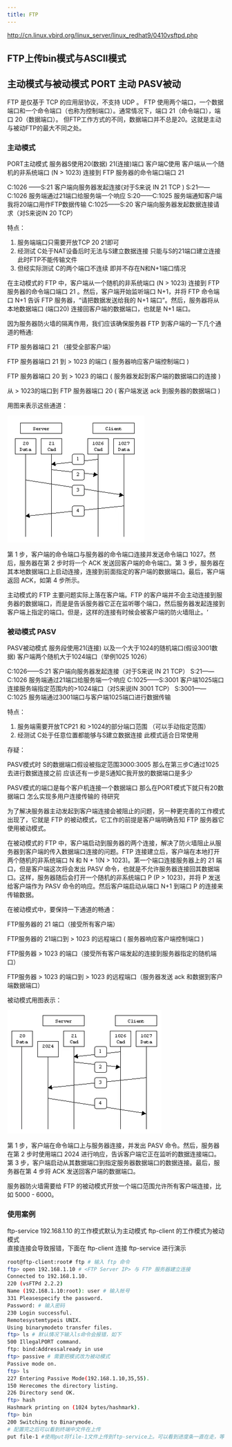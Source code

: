 ```yaml
---
title: FTP
---
```


http://cn.linux.vbird.org/linux_server/linux_redhat9/0410vsftpd.php

## FTP上传bin模式与ASCII模式


## 主动模式与被动模式 PORT 主动   PASV被动



FTP 是仅基于 TCP 的应用层协议，不支持 UDP 。 FTP 使用两个端口，一个数据端口和一个命令端口（也称为控制端口）。通常情况下，端口 21（命令端口），端口 20（数据端口）。 但FTP工作方式的不同，数据端口并不总是20。这就是主动与被动FTP的最大不同之处。

### 主动模式

PORT主动模式 服务器S使用20(数据) 21(连接)端口  客户端C使用 客户端从一个随机的非系统端口 (N > 1023) 连接到 FTP 服务器的命令端口端口 21

C:1026 ——S:21 客户端向服务器发起连接(对于S来说 IN 21 TCP )
S:21——C:1026 服务端通过21端口给服务端一个响应
S:20——C:1025 服务端通知客户端 我将20端口用作FTP数据传输
C:1025——S:20 客户端向服务器发起数据连接请求（对S来说IN 20 TCP）

特点：
1. 服务端端口只需要开放TCP 20 21即可 
2. 经测试 C处于NAT设备后时无法与S建立数据连接 只能与S的21端口建立连接  此时FTP不能传输文件
3. 但经实际测试 C的两个端口不连续  即并不存在N和N+1端口情况


在主动模式的 FTP 中，客户端从一个随机的非系统端口 (N > 1023) 连接到 FTP 服务器的命令端口端口 21 。然后，客户端开始监听端口 N+1，并将 FTP 命令端口 N+1 告诉 FTP 服务器，“请把数据发送给我的 N+1 端口”。然后，服务器将从本地数据端口 (端口20) 连接回客户端的数据端口，也就是 N+1 端口。

因为服务器防火墙的隔离作用，我们应该确保服务器 FTP 到客户端的一下几个通道的畅通:

FTP 服务器端口 21 （接受全部客户端）

FTP 服务器端口 21 到 > 1023 的端口 ( 服务器响应客户端控制端口 )

FTP 服务器端口 20 到 > 1023 的端口 ( 服务器发起到客户端的数据端口的连接 )

从 > 1023的端口到 FTP 服务器端口 20 ( 客户端发送 ack 到服务器的数据端口 )

用图来表示这些通道：

![1679834955598](image/README/1679834955598.png)

第 1 步，客户端的命令端口与服务器的命令端口连接并发送命令端口 1027。然后，服务器在第 2 步时将一个 ACK 发送回客户端的命令端口。第 3 步，服务器在其本地数据端口上启动连接，连接到前面指定的客户端的数据端口。最后，客户端返回 ACK，如第 4 步所示。

主动模式的 FTP 主要问题实际上落在客户端。FTP 的客户端并不会主动连接到服务器的数据端口，而是是告诉服务器它正在监听哪个端口，然后服务器发起连接到客户端上指定的端口。但是，这样的连接有时候会被客户端的防火墙阻止。‘

### 被动模式 PASV

PASV被动模式  服务段使用21(连接) 以及一个大于1024的随机端口(假设3001数据) 客户端两个随机大于1024端口（举例1025 1026）

C:1026——S:21 客户端向服务器发起连接（对于S来说 IN 21 TCP）
S:21——C:1026 服务端通过21端口给服务端一个响应
C:1025——S:3001 客户端1025端口连接服务端指定范围内的>1024端口（对S来说IN  3001 TCP）
S:3001——C:1025 服务端通过3001端口与客户端1025端口进行数据传输

特点：
1. 服务端需要开放TCP21 和 >1024的部分端口范围 （可以手动指定范围）
2. 经测试 C处于任意位置都能够与S建立数据连接 此模式适合日常使用

存疑：

PASV模式时 S的数据端口假设被指定范围3000:3005  那么在第三步C通过1025去进行数据连接之前 应该还有一步是S通知C我开放的数据端口是多少

PASV模式的端口是每个客户机连接一个数据端口     那么在PORT模式下就只有20数据端口  怎么实现多用户连接传输的 待研究




为了解决服务器主动发起到客户端连接会被阻止的问题，另一种更完善的工作模式出现了，它就是 FTP 的被动模式，它工作的前提是客户端明确告知 FTP 服务器它使用被动模式。

在被动模式的 FTP 中，客户端启动到服务器的两个连接，解决了防火墙阻止从服务器到客户端的传入数据端口连接的问题。FTP 连接建立后，客户端在本地打开两个随机的非系统端口 N 和 N + 1(N > 1023)。第一个端口连接服务器上的 21 端口，但是客户端这次将会发出 PASV 命令，也就是不允许服务器连接回其数据端口。这样，服务器随后会打开一个随机的非系统端口 P (P > 1023)，并将 P 发送给客户端作为 PASV 命令的响应。然后客户端启动从端口 N+1 到端口 P 的连接来传输数据。

在被动模式中，要保持一下通道的畅通：

FTP服务器的 21 端口（接受所有客户端）

FTP服务器的 21端口到 > 1023 的远程端口 ( 服务器响应客户端控制端口 )

FTP服务器 > 1023 的端口（接受所有客户端发起的连接到服务器指定的随机端口）

FTP服务器 > 1023 的端口到 > 1023 的远程端口（服务器发送 ack 和数据到客户端数据端口）

被动模式用图表示：

![1679835013266](image/README/1679835013266.png)

第 1 步，客户端在命令端口上与服务器连接，并发出 PASV 命令。然后，服务器在第 2 步时使用端口 2024 进行响应，告诉客户端它正在监听的数据连接端口。第 3 步，客户端启动从其数据端口到指定服务器数据端口的数据连接。最后，服务器在第 4 步将 ACK 发送回客户端的数据端口。

服务器防火墙需要给 FTP 的被动模式开放一个端口范围允许所有客户端连接，比如 5000 - 6000。

### 使用案例
ftp-service 192.168.1.10 的工作模式默认为主动模式
ftp-client 的工作模式为被动模式  
直接连接会导致报错，下面在 ftp-client 连接 ftp-service 进行演示
```bash
root@ftp-client:root# ftp # 输入 ftp 命令
ftp> open 192.168.1.10 # <FTP Server IP> 与 FTP 服务器建立连接
Connected to 192.168.1.10.
220 (vsFTPd 2.2.2)
Name (192.168.1.10:root): user # 输入帐号
331 Pleasespecify the password.
Password: # 输入密码
230 Login successful.
Remotesystemtypeis UNIX.
Using binarymodeto transfer files.
ftp> ls # 默认情况下输入ls命令会报错，如下
500 IllegalPORT command.
ftp: bind:Addressalready in use
ftp> passive # 需要把模式改为被动模式
Passive mode on.
ftp> ls
227 Entering Passive Mode(192.168.1.10,35,55).
150 Herecomes the directory listing.
226 Directory send OK.
ftp> hash
Hashmark printing on (1024 bytes/hashmark).
ftp> bin
200 Switching to Binarymode.
# 配置完之后可以看到终端中文件在上传
put file-1 #使用put将file-1文件上传到ftp-service上。可以看到进度条一直在走，等待即可，
```
